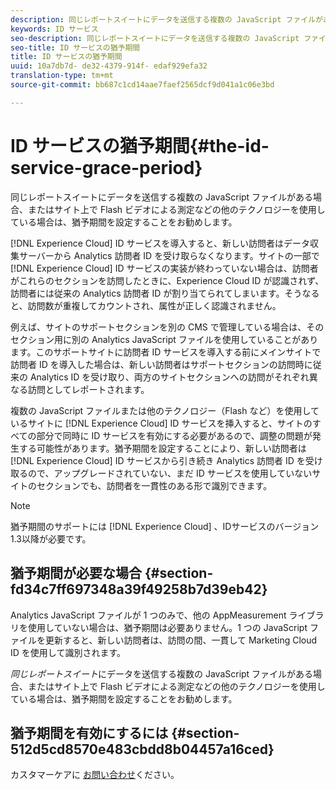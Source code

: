 ```yaml
---
description: 同じレポートスイートにデータを送信する複数の JavaScript ファイルがある場合、またはサイト上で Flash ビデオによる測定などの他のテクノロジーを使用している場合は、猶予期間を設定することをお勧めします。
keywords: ID サービス
seo-description: 同じレポートスイートにデータを送信する複数の JavaScript ファイルがある場合、またはサイト上で Flash ビデオによる測定などの他のテクノロジーを使用している場合は、猶予期間を設定することをお勧めします。
seo-title: ID サービスの猶予期間
title: ID サービスの猶予期間
uuid: 10a7db7d- de32-4379-914f- edaf929efa32
translation-type: tm+mt
source-git-commit: bb687c1cd14aae7faef2565dcf9d041a1c06e3bd

---
```



# ID サービスの猶予期間{#the-id-service-grace-period}   

同じレポートスイートにデータを送信する複数の JavaScript ファイルがある場合、またはサイト上で Flash ビデオによる測定などの他のテクノロジーを使用している場合は、猶予期間を設定することをお勧めします。

[!DNL Experience Cloud] ID サービスを導入すると、新しい訪問者はデータ収集サーバーから Analytics 訪問者 ID を受け取らなくなります。サイトの一部で [!DNL Experience Cloud] ID サービスの実装が終わっていない場合は、訪問者がこれらのセクションを訪問したときに、Experience Cloud ID が認識されず、訪問者には従来の Analytics 訪問者 ID が割り当てられてしまいます。そうなると、訪問数が重複してカウントされ、属性が正しく認識されません。

例えば、サイトのサポートセクションを別の CMS で管理している場合は、そのセクション用に別の Analytics JavaScript ファイルを使用していることがあります。このサポートサイトに訪問者 ID サービスを導入する前にメインサイトで訪問者 ID を導入した場合は、新しい訪問者はサポートセクションの訪問時に従来の Analytics ID を受け取り、両方のサイトセクションへの訪問がそれぞれ異なる訪問としてレポートされます。

複数の JavaScript ファイルまたは他のテクノロジー（Flash など）を使用しているサイトに [!DNL Experience Cloud] ID サービスを挿入すると、サイトのすべての部分で同時に ID サービスを有効にする必要があるので、調整の問題が発生する可能性があります。猶予期間を設定することにより、新しい訪問者は [!DNL Experience Cloud] ID サービスから引き続き Analytics 訪問者 ID を受け取るので、アップグレードされていない、まだ ID サービスを使用していないサイトのセクションでも、訪問者を一貫性のある形で識別できます。

>[!NOTE]
>
>猶予期間のサポートには [!DNL Experience Cloud] 、IDサービスのバージョン1.3以降が必要です。

## 猶予期間が必要な場合 {#section-fd34c7ff697348a39f49258b7d39eb42}

Analytics JavaScript ファイルが 1 つのみで、他の AppMeasurement ライブラリを使用していない場合は、猶予期間は必要ありません。1 つの JavaScript ファイルを更新すると、新しい訪問者は、訪問の間、一貫して Marketing Cloud ID を使用して識別されます。

*同じレポートスイート*にデータを送信する複数の JavaScript ファイルがある場合、またはサイト上で Flash ビデオによる測定などの他のテクノロジーを使用している場合は、猶予期間を設定することをお勧めします。

## 猶予期間を有効にするには {#section-512d5cd8570e483cbdd8b04457a16ced}

カスタマーケアに [お問い合わせ](https://helpx.adobe.com/marketing-cloud/contact-support.html)ください。
